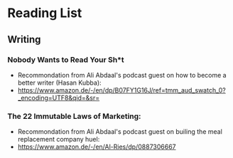 # Reading List

## Writing

### Nobody Wants to Read Your Sh*t
* Recommondation from Ali Abdaal's podcast guest on how to become a better writer (Hasan Kubba):
* https://www.amazon.de/-/en/dp/B07FY1G16J/ref=tmm_aud_swatch_0?_encoding=UTF8&qid=&sr=

### The 22 Immutable Laws of Marketing:
* Recommondation from Ali Abdaal's podcast guest on builing the meal replacement company huel:
* https://www.amazon.de/-/en/Al-Ries/dp/0887306667
